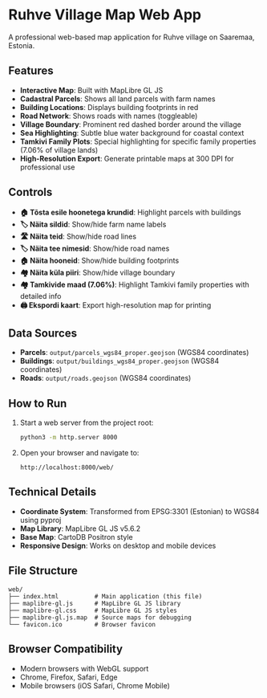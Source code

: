 # Ruhve Village Map Web App

A professional web-based map application for Ruhve village on Saaremaa, Estonia.

## Features

- **Interactive Map**: Built with MapLibre GL JS
- **Cadastral Parcels**: Shows all land parcels with farm names
- **Building Locations**: Displays building footprints in red
- **Road Network**: Shows roads with names (toggleable)
- **Village Boundary**: Prominent red dashed border around the village
- **Sea Highlighting**: Subtle blue water background for coastal context
- **Tamkivi Family Plots**: Special highlighting for specific family properties (7.06% of village lands)
- **High-Resolution Export**: Generate printable maps at 300 DPI for professional use

## Controls

- **🏠 Tõsta esile hoonetega krundid**: Highlight parcels with buildings
- **🏷️ Näita sildid**: Show/hide farm name labels
- **🛣️ Näita teid**: Show/hide road lines
- **🏷️ Näita tee nimesid**: Show/hide road names
- **🏠 Näita hooneid**: Show/hide building footprints
- **🏘️ Näita küla piiri**: Show/hide village boundary
- **🏘️ Tamkivide maad (7.06%)**: Highlight Tamkivi family properties with detailed info
- **🖨️ Ekspordi kaart**: Export high-resolution map for printing

## Data Sources

- **Parcels**: `output/parcels_wgs84_proper.geojson` (WGS84 coordinates)
- **Buildings**: `output/buildings_wgs84_proper.geojson` (WGS84 coordinates)
- **Roads**: `output/roads.geojson` (WGS84 coordinates)

## How to Run

1. Start a web server from the project root:
   ```bash
   python3 -m http.server 8000
   ```

2. Open your browser and navigate to:
   ```
   http://localhost:8000/web/
   ```

## Technical Details

- **Coordinate System**: Transformed from EPSG:3301 (Estonian) to WGS84 using pyproj
- **Map Library**: MapLibre GL JS v5.6.2
- **Base Map**: CartoDB Positron style
- **Responsive Design**: Works on desktop and mobile devices

## File Structure

```
web/
├── index.html          # Main application (this file)
├── maplibre-gl.js      # MapLibre GL JS library
├── maplibre-gl.css     # MapLibre GL JS styles
├── maplibre-gl.js.map  # Source maps for debugging
└── favicon.ico         # Browser favicon
```

## Browser Compatibility

- Modern browsers with WebGL support
- Chrome, Firefox, Safari, Edge
- Mobile browsers (iOS Safari, Chrome Mobile)
